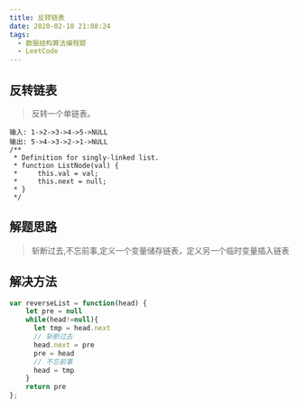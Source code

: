 ```yaml
---
title: 反转链表
date: 2020-02-10 21:08:24
tags: 
  - 数据结构算法编程题
  - LeetCode
---
```

## 反转链表
> 反转一个单链表。
```
输入: 1->2->3->4->5->NULL
输出: 5->4->3->2->1->NULL
/**
 * Definition for singly-linked list.
 * function ListNode(val) {
 *     this.val = val;
 *     this.next = null;
 * }
 */
```
## 解题思路
> 斩断过去,不忘前事,定义一个变量储存链表，定义另一个临时变量插入链表
## 解决方法
```JavaScript
var reverseList = function(head) {
    let pre = null 
    while(head!=null){
      let tmp = head.next
      // 斩断过去
      head.next = pre
      pre = head
      // 不忘前事
      head = tmp
    }
    return pre
};
```